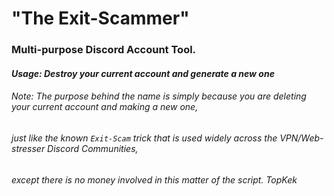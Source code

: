 
# "The Exit-Scammer"
### Multi-purpose Discord Account Tool.
#### *Usage: Destroy your current account and generate a new one*

###### *Note:* The purpose behind the name is simply because you are deleting your current account and making a new one,<br> 
###### just like the known `Exit-Scam` trick that is used widely across the VPN/Web-stresser Discord Communities,<br>
###### except there is no money involved in this matter of the script. _TopKek_

